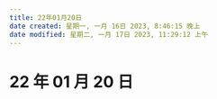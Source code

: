 ```yaml
---
title: 22年01月20日
date created: 星期一, 一月 16日 2023, 8:46:15 晚上
date modified: 星期二, 一月 17日 2023, 11:29:12 上午
---
```


# 22 年 01 月 20 日
